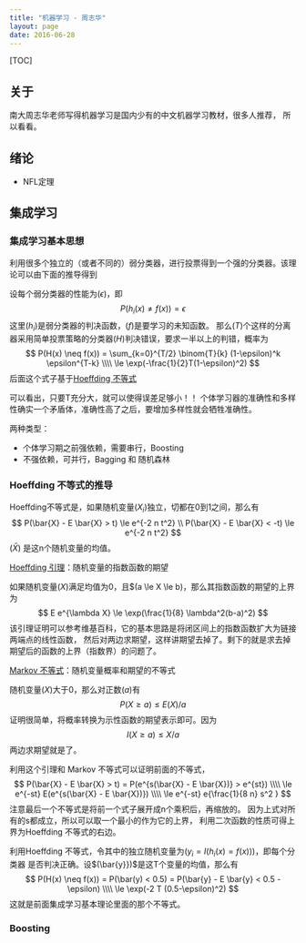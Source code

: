 ```yaml
---
title: "机器学习 - 周志华"
layout: page
date: 2016-06-28
---
```

[TOC]

## 关于
南大周志华老师写得机器学习是国内少有的中文机器学习教材，很多人推荐，
所以看看。

## 绪论

- NFL定理


## 集成学习
### 集成学习基本思想
利用很多个独立的（或者不同的）弱分类器，进行投票得到一个强的分类器。该理论可以由下面的推导得到

设每个弱分类器的性能为$(\epsilon)$，即
$$
P(h_i(x) \neq f(x)) = \epsilon
$$
这里$(h_i)$是弱分类器的判决函数，$(f)$是要学习的未知函数。
那么$(T)$个这样的分离器采用简单投票策略的分类器$(H)$判决错误，要求一半以上的判错，概率为
$$
P(H(x) \neq f(x)) = \sum_{k=0}^{T/2} \binom{T}{k} (1-\epsilon)^k \epsilon^{T-k}  \\\\
                  \le \exp(-\frac{1}{2}T(1-\epsilon)^2)
$$
后面这个式子基于[Hoeffding 不等式](https://en.wikipedia.org/wiki/Hoeffding%27s_inequality)

可以看出，只要T充分大，就可以使得误差足够小！！
个体学习器的准确性和多样性确实一个矛盾体，准确性高了之后，要增加多样性就会牺牲准确性。

两种类型：
- 个体学习期之前强依赖，需要串行，Boosting
- 不强依赖，可并行，Bagging 和 随机森林

### Hoeffding 不等式的推导
Hoeffding不等式是，如果随机变量$(X_i)$独立，切都在0到1之间，那么有
$$
P(\bar{X} - E \bar{X} > t) \le e^{-2 n t^2} \\
P(\bar{X} - E \bar{X} < -t) \le e^{-2 n t^2}
$$
$(\bar{X})$ 是这n个随机变量的均值。

[Hoeffding 引理](https://en.wikipedia.org/wiki/Hoeffding%27s_lemma)：随机变量的指数函数的期望

如果随机变量$(X)$满足均值为0，且$(a \le X \le b)，那么其指数函数的期望的上界为
$$
E e^{\lambda X} \le \exp(\frac{1}{8} \lambda^2(b-a)^2)
$$
该引理证明可以参考维基百科，它的基本思路是将闭区间上的指数函数扩大为链接两端点的线性函数，
然后对两边求期望，这样讲期望去掉了。剩下的就是求去掉期望后的函数的上界（指数界）的问题了。

[Markov 不等式](https://en.wikipedia.org/wiki/Markov%27s_inequality)：随机变量概率和期望的不等式

随机变量$(X)$大于0，那么对正数$(a)$有
$$
P(X \ge a) \le E(X)/a
$$
证明很简单，将概率转换为示性函数的期望表示即可。因为
$$
I(X \ge a) \le X / a
$$
两边求期望就是了。

利用这个引理和 Markov 不等式可以证明前面的不等式，
$$
P(\bar{X} - E \bar{X} > t) = P(e^{s(\bar{X} - E \bar{X})} > e^{st}) \\\\
            \le e^{-st} E(e^{s(\bar{X} - E \bar{X})})   \\\\
            \le e^{-st} e{\frac{1}{8 n} s^2 }
$$
注意最后一个不等式是将前一个式子展开成n个乘积后，再缩放的。
因为上式对所有的s都成立，所以可以取一个最小的作为它的上界，
利用二次函数的性质可得上界为Hoeffding 不等式的右边。

利用Hoeffding 不等式，令其中的独立随机变量为$(y_i = I(h_i(x) = f(x)))$，即每个分类器
是否判决正确。设$(\bar{y}})$是这T个变量的均值，那么有
$$
P(H(x) \neq f(x)) = P(\bar(y) < 0.5) = P(\bar{y} - E \bar{y} < 0.5 - \epsilon) \\\\
    \le \exp(-2 T (0.5-\epsilon)^2)
$$
这就是前面集成学习基本理论里面的那个不等式。

### Boosting
